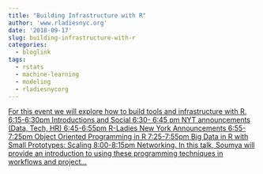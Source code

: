 ```yaml
---
title: "Building Infrastructure with R"
author: 'www.rladiesnyc.org'
date: '2018-09-17'
slug: building-infrastructure-with-r
categories:
  - bloglink
tags:
  - rstats
  - machine-learning
  - modeling
  - rladiesnycorg
---
```


[For this event we will explore how to build tools and infrastructure with R. 6:15-6:30pm Introductions and Social 6:30- 6:45 pm NYT announcements (Data, Tech, HR) 6:45-6:55pm R-Ladies New York Announcements 6:55-7:25pm Object Oriented Programming in R 7:25-7:55pm Big Data in R with Small Prototypes: Scaling 8:00-8:15pm Networking. In this talk, Soumya will provide an introduction to using these programming techniques in workflows and project...<click to read more>](http://www.rladiesnyc.org/post/building-infrastructure-with-r/)

